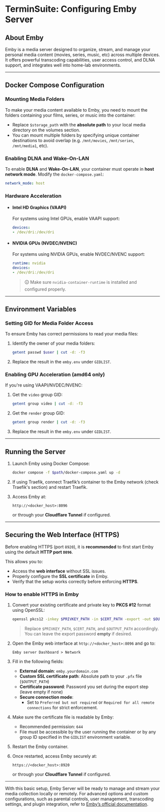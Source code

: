 # TerminSuite: Configuring Emby Server

## About Emby
Emby is a media server designed to organize, stream, and manage your personal media content (movies, series, music, etc) across multiple devices. It offers powerful transcoding capabilities, user access control, and DLNA support, and integrates well into home-lab environments.

---

## Docker Compose Configuration

### Mounting Media Folders
To make your media content available to Emby, you need to mount the folders containing your films, series, or music into the container:

- Replace `$storage_path` with the **absolute path** to your local media directory on the volumes section.
- You can mount multiple folders by specifying unique container destinations to avoid overlap (e.g. `/mnt/movies`, `/mnt/series`, `/mnt/media1`, etc).

### Enabling DLNA and Wake-On-LAN
To enable **DLNA** and **Wake-On-LAN**, your container must operate in **host network mode**. Modify the `docker-compose.yaml`:
```yaml
network_mode: host
```

### Hardware Acceleration

- #### Intel HD Graphics (VAAPI)
    For systems using Intel GPUs, enable VAAPI support:
    ```yaml
    devices:
    - /dev/dri:/dev/dri
    ```

- #### NVIDIA GPUs (NVDEC/NVENC)
    For systems using NVIDIA GPUs, enable NVDEC/NVENC support:
    ```yaml
    runtime: nvidia
    devices:
    - /dev/dri:/dev/dri
    ```
    > 🛈 Make sure `nvidia-container-runtime` is installed and configured properly.

---

## Environment Variables

### Setting GID for Media Folder Access
To ensure Emby has correct permissions to read your media files:

1. Identify the owner of your media folders:
   ```bash
   getent passwd $user | cut -d: -f3
   ```
2. Replace the result in the `emby.env` under `GIDLIST`.

### Enabling GPU Acceleration (amd64 only)
If you're using VAAPI/NVDEC/NVENC:

1. Get the `video` group GID:
   ```bash
   getent group video | cut -d: -f3
   ```
2. Get the `render` group GID:
   ```bash
   getent group render | cut -d: -f3
   ```
3. Replace the result in the `emby.env` under `GIDLIST`.

---

## Running the Server

1. Launch Emby using Docker Compose:
   ```bash
   docker compose -f $path/docker-compose.yaml up -d
   ```
2. If using Traefik, connect Traefik’s container to the Emby network (check Traefik's section) and restart Traefik.

3. Access Emby at:
   ```
   http://<docker_host>:8096
   ```
   or through your **Cloudflare Tunnel** if configured.

---

## Securing the Web Interface (HTTPS)

Before enabling HTTPS (port `8920`), it is **recommended** to first start Emby using the default **HTTP port `8096`**.

This allows you to:

- Access the **web interface** without SSL issues.
- Properly configure the **SSL certificate** in Emby.
- Verify that the setup works correctly before enforcing **HTTPS**.

### How to enable HTTPS in Emby

1. Convert your existing certificate and private key to **PKCS #12** format using OpenSSL:
   ```bash
   openssl pkcs12 -inkey $PRIVKEY_PATH -in $CERT_PATH -export -out $OUTPUT_PATH
   ```
   > Replace `$PRIVKEY_PATH`, `$CERT_PATH`, and `$OUTPUT_PATH` accordingly. You can leave the export password **empty** if desired.

2. Open the Emby web interface at `http://<docker_host>:8096` and go to:
   ```
   Emby server Dashboard > Network
   ```

3. Fill in the following fields:
   - **External domain**: `emby.yourdomain.com`
   - **Custom SSL certificate path**: Absolute path to your `.pfx` file (`$OUTPUT_PATH`)
   - **Certificate password**: Password you set during the export step (leave empty if none)
   - **Secure connection mode**: 
     - Set to `Preferred but not required` or `Required for all remote connections` for strict enforcement.

4. Make sure the certificate file is readable by Emby:
   - Recommended permission: `644`
   - File must be accessible by the user running the container or by any group ID specified in the `GIDLIST` environment variable.

5. Restart the Emby container.

6. Once restarted, access Emby securely at:
   ```
   https://<docker_host>:8920
   ```
   or through your **Cloudflare Tunnel** if configured.

---

With this basic setup, Emby Server will be ready to manage and stream your media collection locally or remotely. For advanced options and custom configurations, such as parental controls, user management, transcoding settings, and plugin integration, refer to [Emby’s official documentation](https://emby.media/support/articles/Home.html).